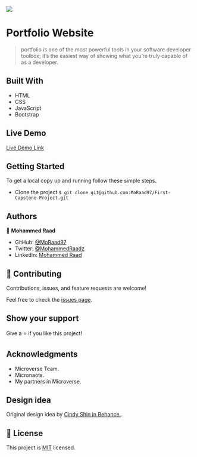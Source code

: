 ![](https://img.shields.io/badge/Microverse-blueviolet)

# Portfolio Website

> portfolio is one of the most powerful tools in your software developer toolbox; it’s the easiest way of showing what you’re truly capable of as a developer.

## Built With

- HTML
- CSS
- JavaScript
- Bootstrap

## Live Demo

[Live Demo Link](https://moraad97.github.io/portfolio-website-Microverse-project/)

## Getting Started

To get a local copy up and running follow these simple steps.

- Clone the project `$ git clone git@github.com:MoRaad97/First-Capstone-Project.git`

## Authors

👤 **Mohammed Raad**

- GitHub: [@MoRaad97](https://github.com/MoRaad97)
- Twitter: [@MohammedRaadz](https://twitter.com/MohammedRaadz)
- LinkedIn: [Mohammed Raad](linkedin.com/in/mohammed-raad-600176210)

## 🤝 Contributing

Contributions, issues, and feature requests are welcome!

Feel free to check the [issues page](../../issues/).

## Show your support

Give a ⭐️ if you like this project!

## Acknowledgments

- Microverse Team.
- Micronaots.
- My partners in Microverse.

## Design idea
Original design idea by [Cindy Shin in Behance.](https://www.behance.net/adagio07).

## 📝 License
This project is [MIT](./MIT.md) licensed.


